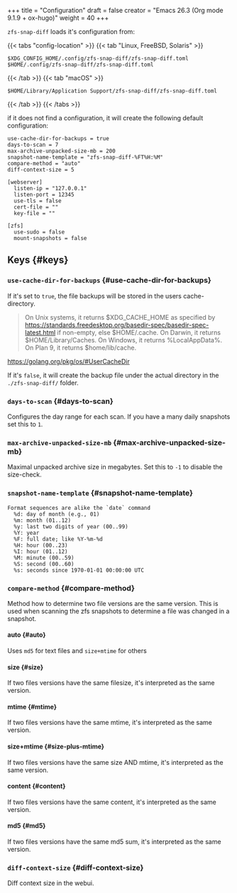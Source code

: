 +++
title = "Configuration"
draft = false
creator = "Emacs 26.3 (Org mode 9.1.9 + ox-hugo)"
weight = 40
+++

`zfs-snap-diff` loads it's configuration from:

{{< tabs "config-location" >}}
{{< tab "Linux, FreeBSD, Solaris" >}}

```text
$XDG_CONFIG_HOME/.config/zfs-snap-diff/zfs-snap-diff.toml
$HOME/.config/zfs-snap-diff/zfs-snap-diff.toml
```

{{< /tab >}}
{{< tab "macOS" >}}

```text
$HOME/Library/Application Support/zfs-snap-diff/zfs-snap-diff.toml
```

{{< /tab >}}
{{< /tabs >}}

if it does not find a configuration, it will create the following default configuration:

```text
use-cache-dir-for-backups = true
days-to-scan = 7
max-archive-unpacked-size-mb = 200
snapshot-name-template = "zfs-snap-diff-%FT%H:%M"
compare-method = "auto"
diff-context-size = 5

[webserver]
  listen-ip = "127.0.0.1"
  listen-port = 12345
  use-tls = false
  cert-file = ""
  key-file = ""

[zfs]
  use-sudo = false
  mount-snapshots = false
```


## Keys {#keys}


### `use-cache-dir-for-backups` {#use-cache-dir-for-backups}

If it's set to `true`, the file backups will be stored in the users cache-directory.

> On Unix systems, it returns $XDG\_CACHE\_HOME as specified by <https://standards.freedesktop.org/basedir-spec/basedir-spec-latest.html>
> if non-empty, else $HOME/.cache. On Darwin, it returns $HOME/Library/Caches. On Windows, it returns %LocalAppData%.
> On Plan 9, it returns $home/lib/cache.

<https://golang.org/pkg/os/#UserCacheDir>

If it's `false`, it will create the backup file under the actual directory in the `./zfs-snap-diff/` folder.


### `days-to-scan` {#days-to-scan}

Configures the day range for each scan. If you have a many daily snapshots set this to `1`.


### `max-archive-unpacked-size-mb` {#max-archive-unpacked-size-mb}

Maximal unpacked archive size in megabytes.
Set this to `-1` to disable the size-check.


### `snapshot-name-template` {#snapshot-name-template}

```text
Format sequences are alike the `date` command
  %d: day of month (e.g., 01)
  %m: month (01..12)
  %y: last two digits of year (00..99)
  %Y: year
  %F: full date; like %Y-%m-%d
  %H: hour (00..23)
  %I: hour (01..12)
  %M: minute (00..59)
  %S: second (00..60)
  %s: seconds since 1970-01-01 00:00:00 UTC
```


### `compare-method` {#compare-method}

Method how to determine two file versions are the same version.
This is used when scanning the zfs snapshots to determine
a file was changed in a snapshot.


#### auto {#auto}

Uses `md5` for text files and `size+mtime` for others


#### size {#size}

If two files versions have the same filesize,
it's interpreted as the same version.


#### mtime {#mtime}

If two files versions have the same mtime,
it's interpreted as the same version.


#### size+mtime {#size-plus-mtime}

If two files versions have the same size AND mtime,
it's interpreted as the same version.


#### content {#content}

If two files versions have the same content,
it's interpreted as the same version.


#### md5 {#md5}

If two files versions have the same md5 sum,
it's interpreted as the same version.


### `diff-context-size` {#diff-context-size}

Diff context size in the webui.
